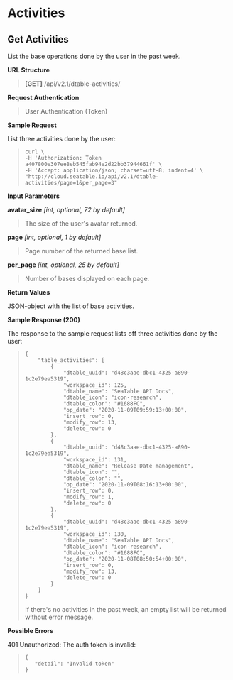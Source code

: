 # Activities

## Get Activities

List the base operations done by the user in the past week.

**URL Structure**

> **\[GET]** /api/v2.1/dtable-activities/

**Request Authentication**

> User Authentication (Token)

**Sample Request**

List three activities done by the user:

> ```
> curl \
> -H 'Authorization: Token a407800e307ee8eb545fab94e2d22bb37944661f' \
> -H 'Accept: application/json; charset=utf-8; indent=4' \
> "http://cloud.seatable.io/api/v2.1/dtable-activities/page=1&per_page=3"
>
> ```

**Input Parameters**

**avatar_size** _\[int, optional, 72 by default]_ 

> The size of the user's avatar returned.

**page** _\[int, optional, 1 by default]_ 

> Page number of the returned base list.

**per_page** _\[int, optional, 25 by default]_

> Number of bases displayed on each page.

**Return Values**

JSON-object with the list of base activities.

**Sample Response (200)**

The response to the sample request lists off three activities done by the user:

> ```
> {
>     "table_activities": [
>         {
>             "dtable_uuid": "d48c3aae-dbc1-4325-a890-1c2e79ea5319",
>             "workspace_id": 125,
>             "dtable_name": "SeaTable API Docs",
>             "dtable_icon": "icon-research",
>             "dtable_color": "#1688FC",
>             "op_date": "2020-11-09T09:59:13+00:00",
>             "insert_row": 0,
>             "modify_row": 13,
>             "delete_row": 0
>         },
>         {
>             "dtable_uuid": "d48c3aae-dbc1-4325-a890-1c2e79ea5319",
>             "workspace_id": 131,
>             "dtable_name": "Release Date management",
>             "dtable_icon": "",
>             "dtable_color": "",
>             "op_date": "2020-11-09T08:16:13+00:00",
>             "insert_row": 0,
>             "modify_row": 1,
>             "delete_row": 0
>         },
>         {
>             "dtable_uuid": "d48c3aae-dbc1-4325-a890-1c2e79ea5319",
>             "workspace_id": 130,
>             "dtable_name": "SeaTable API Docs",
>             "dtable_icon": "icon-research",
>             "dtable_color": "#1688FC",
>             "op_date": "2020-11-08T08:50:54+00:00",
>             "insert_row": 0,
>             "modify_row": 13,
>             "delete_row": 0
>         }
>     ]
> }
>
> ```
>
> If there's no activities in the past week, an empty list will be returned without error message.

**Possible Errors**

401 Unauthorized: The auth token is invalid:

> ```
> {
>    "detail": "Invalid token"
> }
>
> ```


